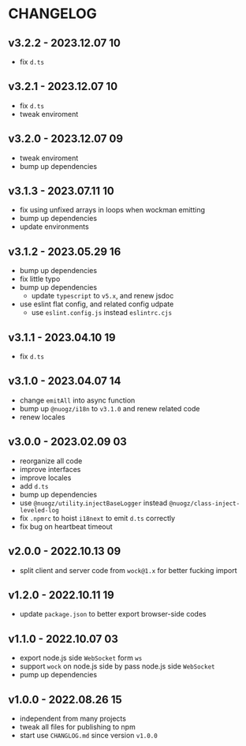 # CHANGELOG

## v3.2.2 - 2023.12.07 10
* fix `d.ts`


## v3.2.1 - 2023.12.07 10
* fix `d.ts`
* tweak enviroment


## v3.2.0 - 2023.12.07 09
* tweak enviroment
* bump up dependencies


## v3.1.3 - 2023.07.11 10
* fix using unfixed arrays in loops when wockman emitting
* bump up dependencies
* update environments


## v3.1.2 - 2023.05.29 16
* bump up dependencies
* fix little typo
* bump up dependencies
	* update `typescript` to `v5.x`, and renew jsdoc
* use eslint flat config, and related config udpate
	* use `eslint.config.js` instead `eslintrc.cjs`


## v3.1.1 - 2023.04.10 19
* fix `d.ts`


## v3.1.0 - 2023.04.07 14
* change `emitAll` into async function
* bump up `@nuogz/i18n` to `v3.1.0` and renew related code
* renew locales


## v3.0.0 - 2023.02.09 03
* reorganize all code
* improve interfaces
* improve locales
* add `d.ts`
* bump up dependencies
* use `@nuogz/utility`.`injectBaseLogger` instead `@nuogz/class-inject-leveled-log`
* fix `.npmrc` to hoist `i18next` to emit `d.ts` correctly
* fix bug on heartbeat timeout


## v2.0.0 - 2022.10.13 09
* split client and server code from `wock@1.x` for better fucking import


## v1.2.0 - 2022.10.11 19
* update `package.json` to better export browser-side codes


## v1.1.0 - 2022.10.07 03
* export node.js side `WebSocket` form `ws`
* support `wock` on node.js side by pass node.js side `WebSocket`
* pump up dependencies


## v1.0.0 - 2022.08.26 15
* independent from many projects
* tweak all files for publishing to npm
* start use `CHANGLOG.md` since version `v1.0.0`
